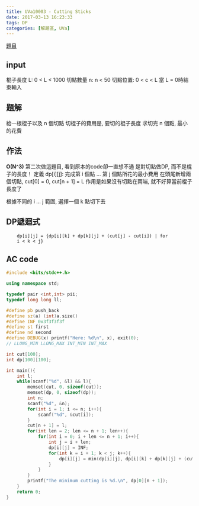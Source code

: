 ```yaml
---
title: UVa10003 - Cutting Sticks
date: 2017-03-13 16:23:33
tags: DP
categories: [解題區, UVa]
---
```


[題目](https://uva.onlinejudge.org/index.php?option=com_onlinejudge&Itemid=8&category=12&page=show_problem&problem=944)

## input
棍子長度 L: 0 < L < 1000
切點數量 n: n < 50
切點位置: 0 < c < L
當 L = 0時結束輸入

## 題解
給一根棍子以及 n 個切點
切棍子的費用是, 要切的棍子長度
求切完 n 個點, 最小的花費

## 作法
**O(N^3)**
第二次做這題目, 看到原本的code卻一直想不通
是對切點做DP, 而不是棍子的長度！
定義 dp[i][j]: 完成第 i 個點 ... 第 j 個點所花的最小費用
在頭尾新增兩個切點, cut[0] = 0, cut[n + 1] = L
作用是如果沒有切點在兩端, 就不好算當前棍子長度了

根據不同的 i ... j 範圍, 選擇一個 k 點切下去

## DP遞迴式
```
    dp[i][j] = {dp[i][k] + dp[k][j] + (cut[j] - cut[i]) | for
    i < k < j}
```

## AC code
```cpp
#include <bits/stdc++.h>

using namespace std;

typedef pair <int,int> pii;
typedef long long ll;

#define pb push_back
#define sz(a) (int)a.size()
#define INF 0x3f3f3f3f
#define st first
#define nd second
#define DEBUG(x) printf("Here: %d\n", x), exit(0);
// LLONG_MIN LLONG_MAX INT_MIN INT_MAX

int cut[100];
int dp[100][100];

int main(){
    int l;
    while(scanf("%d", &l) && l){
        memset(cut, 0, sizeof(cut));
        memset(dp, 0, sizeof(dp));
        int n;
        scanf("%d", &n);
        for(int i = 1; i <= n; i++){
            scanf("%d", &cut[i]);
        }
        cut[n + 1] = l;
        for(int len = 2; len <= n + 1; len++){
            for(int i = 0; i + len <= n + 1; i++){
                int j = i + len;
                dp[i][j] = INF;
                for(int k = i + 1; k < j; k++){
                    dp[i][j] = min(dp[i][j], dp[i][k] + dp[k][j] + (cut[j] - cut[i]));
                }
            }
        }
        printf("The minimum cutting is %d.\n", dp[0][n + 1]);
    }
    return 0;
}
```
